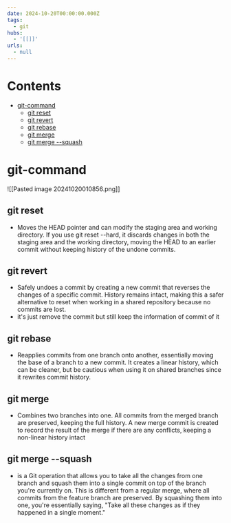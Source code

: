 ```yaml
---
date: 2024-10-20T00:00:00.000Z
tags:
  - git
hubs:
  - '[[]]'
urls:
  - null
---
```

# Contents

<!-- toc -->

- [git-command](#git-command)
  - [git reset](#git-reset)
  - [git revert](#git-revert)
  - [git rebase](#git-rebase)
  - [git merge](#git-merge)
  - [git merge --squash](#git-merge---squash)

<!-- tocstop -->

# git-command

![[Pasted image 20241020010856.png]]

## git reset

- Moves the HEAD pointer and can modify the staging area and working directory.
  If you use git reset --hard, it discards changes in both the staging area and the working directory, moving the HEAD to
  an earlier commit without keeping history of the undone commits.

## git revert

- Safely undoes a commit by creating a new commit that reverses the changes of a specific commit.
  History remains intact, making this a safer alternative to reset when working in a shared repository because no commits are lost.
- it's just remove the commit but still keep the information of commit of it

## git rebase

- Reapplies commits from one branch onto another, essentially moving the base of a branch to a new commit.
  It creates a linear history, which can be cleaner, but be cautious when using it on shared branches since it rewrites commit history.

## git merge

- Combines two branches into one. All commits from the merged branch are preserved, keeping the full history.
  A new merge commit is created to record the result of the merge if there are any conflicts, keeping a non-linear history intact

## git merge --squash

- is a Git operation that allows you to take all the changes from one branch and squash them into a single commit
  on top of the branch you're currently on. This is different from a regular merge, where all commits from the feature branch are preserved.
  By squashing them into one, you're essentially saying, "Take all these changes as if they happened in a single moment."
